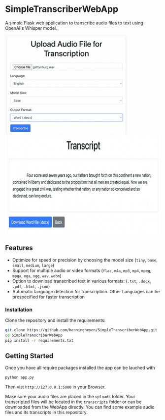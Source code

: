 # SimpleTranscriberWebApp

A simple Flask web application to transcribe audio files to text using OpenAI's Whisper model.

<img src="static/UI-1.png" alt="UI-1" height="320"/> <img src="static/UI-2.png" alt="UI-2" height="320"/>

## Features

- Optimize for speed or precision by choosing the model size (`tiny`, `base`, `small`, `medium`, `large`)
- Support for multiple audio or video formats (`flac`, `m4a`, `mp3`, `mp4`, `mpeg`, `mpga`, `oga`, `ogg`, `wav`, `webm`)
- Option to download transcribed text in various formats: (`.txt`, `.docx`, `.pdf`, `.html`, `.json`)
- Automatic language detection for transcription. Other Languages can be prespecified for faster transcription

### Installation

Clone the repository and install the requirements:

```bash
git clone https://github.com/henningheyen/SimpleTranscriberWebApp.git
cd SimpleTranscriberWebApp
pip install -r requirements.txt
```

## Getting Started

Once you have all require packages installed the app can be lauched with

```bash
python app.py
```

Then vist `http://127.0.0.1:5000` in your Browser.

Make sure your audio files are placed in the `uploads` folder. Your transcripted files will be located in the `transcripts` folder or can be downloaded from the WebApp directly. You can find some example audio files and its transcripts in this repository. 
